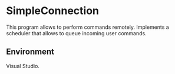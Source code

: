 # SimpleConnection 

This program allows to perform commands remotely. Implements a scheduler that allows to queue incoming user commands.

## Environment
Visual Studio.
